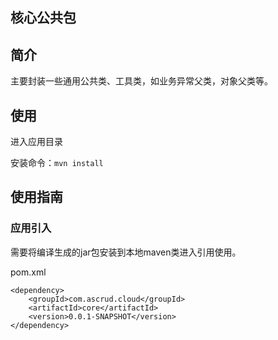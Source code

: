 核心公共包
----------

## 简介

主要封装一些通用公共类、工具类，如业务异常父类，对象父类等。

## 使用

进入应用目录

安装命令：`mvn install`

## 使用指南

### 应用引入

需要将编译生成的jar包安装到本地maven类进入引用使用。

pom.xml

```
<dependency>
    <groupId>com.ascrud.cloud</groupId>
    <artifactId>core</artifactId>
    <version>0.0.1-SNAPSHOT</version>
</dependency>
```